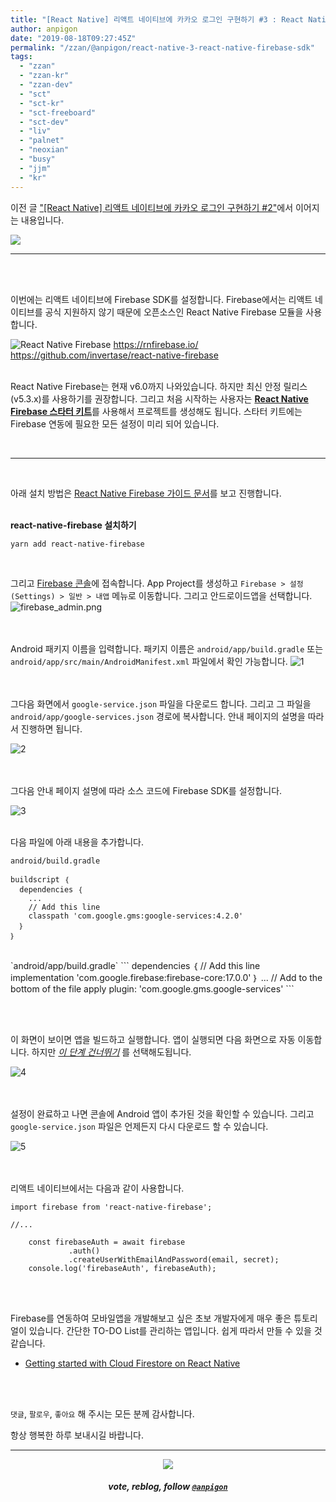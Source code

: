 ```yaml
---
title: "[React Native] 리액트 네이티브에 카카오 로그인 구현하기 #3 : React Native Firebase SDK 사용하기"
author: anpigon
date: "2019-08-18T09:27:45Z"
permalink: "/zzan/@anpigon/react-native-3-react-native-firebase-sdk"
tags:
  - "zzan"
  - "zzan-kr"
  - "zzan-dev"
  - "sct"
  - "sct-kr"
  - "sct-freeboard"
  - "sct-dev"
  - "liv"
  - "palnet"
  - "neoxian"
  - "busy"
  - "jjm"
  - "kr"
---
```

이전 글 ["[React Native] 리액트 네이티브에 카카오 로그인 구현하기 #2"](/zan/@anpigon/grar9-react-native-2)에서 이어지는 내용입니다.

![](https://files.steempeak.com/file/steempeak/anpigon/zRw9wME7-E1848CE185A6E18486E185A9E186A820E1848EE185AEE18480E185A1.png)

___

<br>
<br>

이번에는 리액트 네이티브에 Firebase SDK를 설정합니다. Firebase에서는 리액트 네이티브를 공식 지원하지 않기 때문에 오픈소스인 React Native Firebase 모듈을 사용합니다.

![React Native Firebase](https://files.steempeak.com/file/steempeak/anpigon/MoBjVrFX-E18489E185B3E1848FE185B3E18485E185B5E186ABE18489E185A3E186BA202019-08-182009.46.22.png)
https://rnfirebase.io/
https://github.com/invertase/react-native-firebase

<br>React Native Firebase는 현재 v6.0까지 나와있습니다. 하지만 최신 안정 릴리스(v5.3.x)를 사용하기를 권장합니다. 그리고 처음 시작하는 사용자는 [**React Native Firebase 스타터 키트**](https://rnfirebase.io/docs/v5.x.x/installation/basic-kit)를 사용해서 프로젝트를 생성해도 됩니다. 스타터 키트에는 Firebase 연동에 필요한 모든 설정이 미리 되어 있습니다.

<br>

___

<br>

아래 설치 방법은 [React Native Firebase 가이드 문서](https://rnfirebase.io/docs/v5.x.x/installation/initial-setup)를 보고 진행합니다.

<br>**react-native-firebase 설치하기**

```
yarn add react-native-firebase
```

<br>

그리고 [Firebase 콘솔](https://firebase.google.com/console)에 접속합니다. App Project를 생성하고 `Firebase > 설정(Settings) > 일반 > 내앱` 메뉴로 이동합니다. 그리고 안드로이드앱을 선택합니다.
![firebase_admin.png](https://files.steempeak.com/file/steempeak/anpigon/o4dJQDdT-firebase_admin.png)

<br><br>Android 패키지 이름을 입력합니다. 패키지 이름은 `android/app/build.gradle` 또는 `android/app/src/main/AndroidManifest.xml` 파일에서 확인 가능합니다.
![1](https://files.steempeak.com/file/steempeak/anpigon/Uh6SVNul-scrnli_2019-208-2018-20E1848BE185A9E1848CE185A5E186AB209-25-50.png)

<br><br>그다음 화면에서 `google-service.json` 파일을 다운로드 합니다. 그리고 그 파일을 `android/app/google-services.json` 경로에 복사합니다. 안내 페이지의 설명을 따라서 진행하면 됩니다.

![2](https://files.steempeak.com/file/steempeak/anpigon/Bg96TLgi-scrnli_2019-208-2018-20E1848BE185A9E1848CE185A5E186AB209-26-30.png)

<br><br>그다음 안내 페이지 설명에 따라 소스 코드에 Firebase SDK를 설정합니다.

![3](https://files.steempeak.com/file/steempeak/anpigon/Tv3gdqCp-scrnli_2019-208-2018-20E1848BE185A9E1848CE185A5E186AB209-26-49.png)

<br>다음 파일에 아래 내용을 추가합니다.

`android/build.gradle`
```
buildscript ｛
  dependencies ｛
    ...
    // Add this line
    classpath 'com.google.gms:google-services:4.2.0'
  ｝
｝
```
<br>
`android/app/build.gradle`
```
dependencies ｛
  // Add this line
  implementation 'com.google.firebase:firebase-core:17.0.0'
｝
...
// Add to the bottom of the file
apply plugin: 'com.google.gms.google-services'
```

<br><br>

이 화면이 보이면 앱을 빌드하고 실행합니다. 앱이 실행되면 다음 화면으로 자동 이동합니다. 하지만 <U>*이 단계 건너뛰기*</U> 를 선택해도됩니다.

![4](https://files.steempeak.com/file/steempeak/anpigon/OKEDTjt7-scrnli_2019-208-2018-20E1848BE185A9E1848CE185A5E186AB209-29-58.png)

<br><br>설정이 완료하고 나면 콘솔에 Android 앱이 추가된 것을 확인할 수 있습니다. 그리고 `google-service.json` 파일은 언제든지 다시 다운로드 할 수 있습니다.

![5](https://files.steempeak.com/file/steempeak/anpigon/0xWdxaOB-scrnli_2019-208-2018-20E1848BE185A9E1848CE185A5E186AB209-30-32.png)


<br><br>리액트 네이티브에서는 다음과 같이 사용합니다.

```
import firebase from 'react-native-firebase';

//...

    const firebaseAuth = await firebase
             .auth()
             .createUserWithEmailAndPassword(email, secret);
    console.log('firebaseAuth', firebaseAuth);
```


<br><br>

Firebase를 연동하여 모바일앱을 개발해보고 싶은 초보 개발자에게 매우 좋은 튜토리얼이 있습니다. 간단한 TO-DO List를 관리하는 앱입니다. 쉽게 따라서 만들 수 있을 것 같습니다.
* [Getting started with Cloud Firestore on React Native](https://invertase.io/blog/getting-started-with-cloud-firestore-on-react-native)

<br>
<br>

 `댓글`, `팔로우`, `좋아요` 해 주시는 모든 분께 감사합니다.

항상 행복한 하루 보내시길 바랍니다.

***

<center><img src='https://steemitimages.com/400x0/https://cdn.steemitimages.com/DQmQmWhMN6zNrLmKJRKhvSScEgWZmpb8zCeE2Gray1krbv6/BC054B6E-6F73-46D0-88E4-C88EB8167037.jpeg'><h5>vote, reblog, follow <code><a href='/@anpigon'>@anpigon</a></code></h5></center>

<br>


